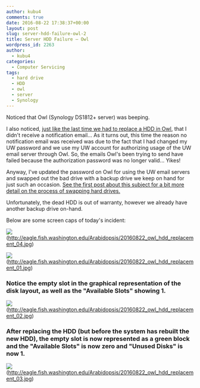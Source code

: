 ```yaml
---
author: kubu4
comments: true
date: 2016-08-22 17:38:37+00:00
layout: post
slug: server-hdd-failure-owl-2
title: Server HDD Failure – Owl
wordpress_id: 2263
author:
  - kubu4
categories:
  - Computer Servicing
tags:
  - hard drive
  - HDD
  - owl
  - server
  - Synology
---
```


Noticed that Owl (Synology DS1812+ server) was beeping.

I also noticed, [just like the last time we had to replace a HDD in Owl](https://robertslab.github.io/sams-notebook/2015-07-31-server-hdd-failure-owl.html), that I didn't receive a notification email... As it turns out, this time the reason no notification email was received was due to the fact that I had changed my UW password and we use my UW account for authorizing usage of the UW email server through Owl. So, the emails Owl's been trying to send have failed because the authorization password was no longer valid... Yikes!

Anyway, I've updated the password on Owl for using the UW email servers and swapped out the bad drive with a backup drive we keep on hand for just such an occasion. [See the first post about this subject for a bit more detail on the process of swapping hard drives.](https://robertslab.github.io/sams-notebook/2015-07-31-server-hdd-failure-owl.html)



Unfortunately, the dead HDD is out of warranty, however we already have another backup drive on-hand.



Below are some screen caps of today's incident:



![](https://eagle.fish.washington.edu/Arabidopsis/20160822_owl_hdd_replacement_04.jpg)(http://eagle.fish.washington.edu/Arabidopsis/20160822_owl_hdd_replacement_04.jpg)





![](https://eagle.fish.washington.edu/Arabidopsis/20160822_owl_hdd_replacement_01.jpg)(http://eagle.fish.washington.edu/Arabidopsis/20160822_owl_hdd_replacement_01.jpg)











### Notice the empty slot in the graphical representation of the disk layout, as well as the "Available Slots" showing 1.



![](https://eagle.fish.washington.edu/Arabidopsis/20160822_owl_hdd_replacement_02.jpg)(http://eagle.fish.washington.edu/Arabidopsis/20160822_owl_hdd_replacement_02.jpg)











### 





### After replacing the HDD (but before the system has rebuilt the new HDD), the empty slot is now represented as a green block and the "Available Slots" is now zero and "Unused Disks" is now 1.





![](https://eagle.fish.washington.edu/Arabidopsis/20160822_owl_hdd_replacement_03.jpg)(http://eagle.fish.washington.edu/Arabidopsis/20160822_owl_hdd_replacement_03.jpg)
